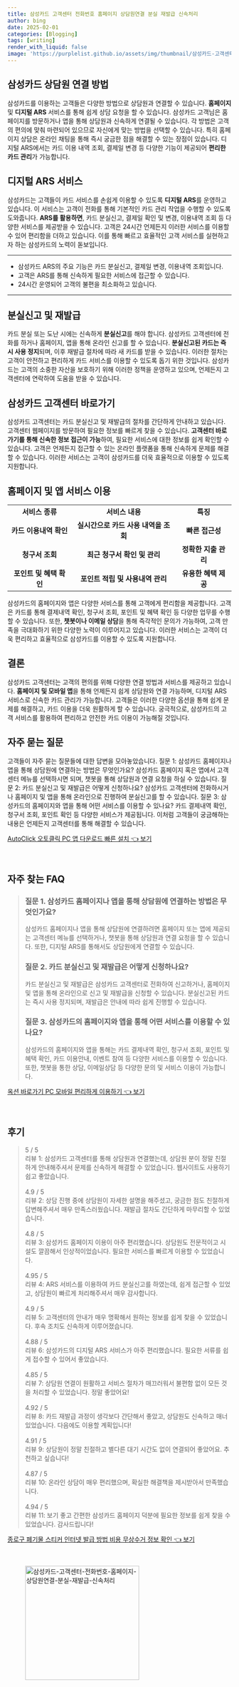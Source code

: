 ```yaml
---
title: 삼성카드 고객센터 전화번호 홈페이지 상담원연결 분실 재발급 신속처리
author: bing
date: 2025-02-01
categories: [Blogging]
tags: [writing]
render_with_liquid: false
image: 'https://purplelist.github.io/assets/img/thumbnail/삼성카드-고객센터-전화번호-홈페이지-상담원연결-분실-재발급-신속처리.webp'
---
```



<h2 id='삼성카드_상담원_연결_방법'>삼성카드 상담원 연결 방법</h2>

<p>삼성카드를 이용하는 고객들은 다양한 방법으로 상담원과 연결할 수 있습니다. <b>홈페이지</b> 및 <b>디지털 ARS</b> 서비스를 통해 쉽게 상담 요청을 할 수 있습니다. 삼성카드 고객님은 홈페이지를 방문하거나 앱을 통해 상담원과 신속하게 연결될 수 있습니다. 각 방법은 고객의 편의에 맞춰 마련되어 있으므로 자신에게 맞는 방법을 선택할 수 있습니다. 특히 홈페이지 상담은 온라인 채팅을 통해 즉시 궁금한 점을 해결할 수 있는 장점이 있습니다. 디지털 ARS에서는 카드 이용 내역 조회, 결제일 변경 등 다양한 기능이 제공되어 <b>편리한 카드 관리</b>가 가능합니다.</p>

<h2 id='디지털_ARS_서비스'>디지털 ARS 서비스</h2>

<p>삼성카드는 고객들이 카드 서비스를 손쉽게 이용할 수 있도록 <b>디지털 ARS</b>를 운영하고 있습니다. 이 서비스는 고객이 전화를 통해 기본적인 카드 관리 작업을 수행할 수 있도록 도와줍니다. <b>ARS를 활용하면</b>, 카드 분실신고, 결제일 확인 및 변경, 이용내역 조회 등 다양한 서비스를 제공받을 수 있습니다. 고객은 24시간 언제든지 이러한 서비스를 이용할 수 있어 편리함을 더하고 있습니다. 이를 통해 빠르고 효율적인 고객 서비스를 실현하고자 하는 삼성카드의 노력이 돋보입니다.</p>

<hr />

<ul>
    <li>삼성카드 ARS의 주요 기능은 카드 분실신고, 결제일 변경, 이용내역 조회입니다.</li>
    <li>고객은 ARS를 통해 신속하게 필요한 서비스에 접근할 수 있습니다.</li>
    <li>24시간 운영되어 고객의 불편을 최소화하고 있습니다.</li>
</ul>

<hr />

<h2 id='분실신고_및_재발급'>분실신고 및 재발급</h2>

<p>카드 분실 또는 도난 시에는 신속하게 <b>분실신고</b>를 해야 합니다. 삼성카드 고객센터에 전화를 하거나 홈페이지, 앱을 통해 온라인 신고를 할 수 있습니다. <b>분실신고된 카드는 즉시 사용 정지</b>되며, 이후 재발급 절차에 따라 새 카드를 받을 수 있습니다. 이러한 절차는 고객이 안전하고 편리하게 카드 서비스를 이용할 수 있도록 돕기 위한 것입니다. 삼성카드는 고객의 소중한 자산을 보호하기 위해 이러한 정책을 운영하고 있으며, 언제든지 고객센터에 연락하여 도움을 받을 수 있습니다.</p>

<h2 id='삼성카드_고객센터_바로가기'>삼성카드 고객센터 바로가기</h2>

<p>삼성카드 고객센터는 카드 분실신고 및 재발급의 절차를 간단하게 안내하고 있습니다. 고객센터 웹페이지를 방문하여 필요한 정보를 빠르게 찾을 수 있습니다. <b>고객센터 바로가기를 통해 신속한 정보 접근이 가능</b>하여, 필요한 서비스에 대한 정보를 쉽게 확인할 수 있습니다. 고객은 언제든지 접근할 수 있는 온라인 플랫폼을 통해 신속하게 문제를 해결할 수 있습니다. 이러한 서비스는 고객이 삼성카드를 더욱 효율적으로 이용할 수 있도록 지원합니다.</p>

<h2 id='홈페이지_및_앱_서비스_이용'>홈페이지 및 앱 서비스 이용</h2>

<table>
    <tr>
        <td style="text-align: center; height: 17px;"><b>서비스 종류</b></td>
        <td style="text-align: center; height: 17px;"><b>서비스 내용</b></td>
        <td style="text-align: center; height: 17px;"><b>특징</b></td>
    </tr>
    <tr>
        <td style="text-align: center; height: 17px;"><b>카드 이용내역 확인</b></td>
        <td style="text-align: center; height: 17px;"><b>실시간으로 카드 사용 내역을 조회</b></td>
        <td style="text-align: center; height: 17px;"><b>빠른 접근성</b></td>
    </tr>
    <tr>
        <td style="text-align: center; height: 17px;"><b>청구서 조회</b></td>
        <td style="text-align: center; height: 17px;"><b>최근 청구서 확인 및 관리</b></td>
        <td style="text-align: center; height: 17px;"><b>정확한 지출 관리</b></td>
    </tr>
    <tr>
        <td style="text-align: center; height: 17px;"><b>포인트 및 혜택 확인</b></td>
        <td style="text-align: center; height: 17px;"><b>포인트 적립 및 사용내역 관리</b></td>
        <td style="text-align: center; height: 17px;"><b>유용한 혜택 제공</b></td>
    </tr>
</table>

<p>삼성카드의 홈페이지와 앱은 다양한 서비스를 통해 고객에게 편리함을 제공합니다. 고객은 카드를 통해 결제내역 확인, 청구서 조회, 포인트 및 혜택 확인 등 다양한 업무를 수행할 수 있습니다. 또한, <b>챗봇이나 이메일 상담</b>을 통해 즉각적인 문의가 가능하여, 고객 만족을 극대화하기 위한 다양한 노력이 이루어지고 있습니다. 이러한 서비스는 고객이 더욱 편리하고 효율적으로 삼성카드를 이용할 수 있도록 지원합니다.</p>

<h2 id='결론'>결론</h2>

<p>삼성카드 고객센터는 고객의 편의를 위해 다양한 연결 방법과 서비스를 제공하고 있습니다. <b>홈페이지 및 모바일 앱</b>을 통해 언제든지 쉽게 상담원와 연결 가능하며, 디지털 ARS 서비스로 신속한 카드 관리가 가능합니다. 고객들은 이러한 다양한 옵션을 통해 쉽게 문제를 해결하고, 카드 이용을 더욱 원활하게 할 수 있습니다. 궁극적으로, 삼성카드의 고객 서비스를 활용하여 편리하고 안전한 카드 이용이 가능해질 것입니다.</p>

<h2 id='자주_묻는_질문'>자주 묻는 질문</h2>

<p>고객들이 자주 묻는 질문들에 대한 답변을 모아놓았습니다. 질문 1: 삼성카드 홈페이지나 앱을 통해 상담원에 연결하는 방법은 무엇인가요? 삼성카드 홈페이지 혹은 앱에서 고객센터 메뉴를 선택하시면 되며, 챗봇을 통해 상담원과 연결 요청을 하실 수 있습니다. 질문 2: 카드 분실신고 및 재발급은 어떻게 신청하나요? 삼성카드 고객센터에 전화하시거나 홈페이지 및 앱을 통해 온라인으로 진행하여 분실신고를 할 수 있습니다. 질문 3: 삼성카드의 홈페이지와 앱을 통해 어떤 서비스를 이용할 수 있나요? 카드 결제내역 확인, 청구서 조회, 포인트 확인 등 다양한 서비스가 제공됩니다. 이처럼 고객들이 궁금해하는 내용은 언제든지 고객센터를 통해 해결할 수 있습니다.</p>


<p><a class="click-button" title="AutoClick 오토클릭 PC 앱 다운로드 빠른 설치" href="https://purplelist.github.io/posts/AutoClick-%EC%98%A4%ED%86%A0%ED%81%B4%EB%A6%AD-PC-%EC%95%B1-%EB%8B%A4%EC%9A%B4%EB%A1%9C%EB%93%9C-%EB%B9%A0%EB%A5%B8-%EC%84%A4%EC%B9%98/" rel="dofollow">AutoClick 오토클릭 PC 앱 다운로드 빠른 설치 👈 보기</a></p><br>
<h2 id='자주_찾는_FAQ'>자주 찾는 FAQ</h2>
<div itemscope="" itemtype="https://schema.org/FAQPage"> 
<blockquote> 
<div itemscope="" itemprop="mainEntity" itemtype="https://schema.org/Question"> 
<h3 itemprop="name">질문 1. 삼성카드 홈페이지나 앱을 통해 상담원에 연결하는 방법은 무엇인가요?</h3> 
<div itemscope="" itemprop="acceptedAnswer" itemtype="https://schema.org/Answer"> 
<span itemprop="text"> 
<p>삼성카드 홈페이지나 앱을 통해 상담원에 연결하려면 홈페이지 또는 앱에 제공되는 고객센터 메뉴를 선택하거나, 챗봇을 통해 상담원과 연결 요청을 할 수 있습니다. 또한, 디지털 ARS를 통해서도 상담원에게 연결할 수 있습니다.</p> 
</span> 
</div> 
</div> 

<div itemscope="" itemprop="mainEntity" itemtype="https://schema.org/Question"> 
<h3 itemprop="name">질문 2. 카드 분실신고 및 재발급은 어떻게 신청하나요?</h3> 
<div itemscope="" itemprop="acceptedAnswer" itemtype="https://schema.org/Answer"> 
<span itemprop="text"> 
<p>카드 분실신고 및 재발급은 삼성카드 고객센터로 전화하여 신고하거나, 홈페이지 및 앱을 통해 온라인으로 신고 및 재발급을 신청할 수 있습니다. 분실신고된 카드는 즉시 사용 정지되며, 재발급은 안내에 따라 쉽게 진행할 수 있습니다.</p> 
</span> 
</div> 
</div> 

<div itemscope="" itemprop="mainEntity" itemtype="https://schema.org/Question"> 
<h3 itemprop="name">질문 3. 삼성카드의 홈페이지와 앱을 통해 어떤 서비스를 이용할 수 있나요?</h3> 
<div itemscope="" itemprop="acceptedAnswer" itemtype="https://schema.org/Answer"> 
<span itemprop="text"> 
<p>삼성카드의 홈페이지와 앱을 통해는 카드 결제내역 확인, 청구서 조회, 포인트 및 혜택 확인, 카드 이용안내, 이벤트 참여 등 다양한 서비스를 이용할 수 있습니다. 또한, 챗봇을 통한 상담, 이메일상담 등 다양한 문의 및 서비스 이용이 가능합니다.</p> 
</span> 
</div> 
</div> 
</blockquote> 
</div>
<p><a class="click-button" title="옥션 바로가기 PC 모바일 편리하게 이용하기" href="https://purplelist.github.io/posts/%EC%98%A5%EC%85%98-%EB%B0%94%EB%A1%9C%EA%B0%80%EA%B8%B0-PC-%EB%AA%A8%EB%B0%94%EC%9D%BC-%ED%8E%B8%EB%A6%AC%ED%95%98%EA%B2%8C-%EC%9D%B4%EC%9A%A9%ED%95%98%EA%B8%B0/" rel="dofollow">옥션 바로가기 PC 모바일 편리하게 이용하기 👈 보기</a></p><br>
<h2 id='후기'>후기</h2>
<div itemscope itemtype="https://schema.org/Product">
  <blockquote>
  <div itemprop="review" itemscope itemtype="https://schema.org/Review">
      <div itemprop="reviewRating" itemscope itemtype="https://schema.org/Rating"> <span itemprop="ratingValue">5</span> / <span itemprop="bestRating">5</span> </div>
      <span itemprop="reviewBody">리뷰 1: 삼성카드 고객센터를 통해 상담원과 연결했는데, 상담원 분이 정말 친절하게 안내해주셔서 문제를 신속하게 해결할 수 있었습니다. 웹사이트도 사용하기 쉽고 좋았습니다.</span>
  </div>
  <br>
  <div itemprop="review" itemscope itemtype="https://schema.org/Review">
      <div itemprop="reviewRating" itemscope itemtype="https://schema.org/Rating"> <span itemprop="ratingValue">4.9</span> / <span itemprop="bestRating">5</span> </div>
      <span itemprop="reviewBody">리뷰 2: 상담 진행 중에 상담원이 자세한 설명을 해주셨고, 궁금한 점도 친절하게 답변해주셔서 매우 만족스러웠습니다. 재발급 절차도 간단하게 마무리할 수 있었습니다.</span>
  </div>
  <br>
  <div itemprop="review" itemscope itemtype="https://schema.org/Review">
      <div itemprop="reviewRating" itemscope itemtype="https://schema.org/Rating"> <span itemprop="ratingValue">4.8</span> / <span itemprop="bestRating">5</span> </div>
      <span itemprop="reviewBody">리뷰 3: 삼성카드 홈페이지 이용이 아주 편리했습니다. 상담원도 전문적이고 시설도 깔끔해서 인상적이었습니다. 필요한 서비스를 빠르게 이용할 수 있었습니다.</span>
  </div>
  <br>
  <div itemprop="review" itemscope itemtype="https://schema.org/Review">
      <div itemprop="reviewRating" itemscope itemtype="https://schema.org/Rating"> <span itemprop="ratingValue">4.95</span> / <span itemprop="bestRating">5</span> </div>
      <span itemprop="reviewBody">리뷰 4: ARS 서비스를 이용하여 카드 분실신고를 하였는데, 쉽게 접근할 수 있었고, 상담원이 빠르게 처리해주셔서 매우 감사합니다.</span>
  </div>
  <br>
  <div itemprop="review" itemscope itemtype="https://schema.org/Review">
      <div itemprop="reviewRating" itemscope itemtype="https://schema.org/Rating"> <span itemprop="ratingValue">4.9</span> / <span itemprop="bestRating">5</span> </div>
      <span itemprop="reviewBody">리뷰 5: 고객센터의 안내가 매우 명확해서 원하는 정보를 쉽게 찾을 수 있었습니다. 후속 조치도 신속하게 이루어졌습니다.</span>
  </div>
  <br>
  <div itemprop="review" itemscope itemtype="https://schema.org/Review">
      <div itemprop="reviewRating" itemscope itemtype="https://schema.org/Rating"> <span itemprop="ratingValue">4.88</span> / <span itemprop="bestRating">5</span> </div>
      <span itemprop="reviewBody">리뷰 6: 삼성카드의 디지털 ARS 서비스가 아주 편리했습니다. 필요한 서류를 쉽게 접수할 수 있어서 좋았습니다.</span>
  </div>
  <br>
  <div itemprop="review" itemscope itemtype="https://schema.org/Review">
      <div itemprop="reviewRating" itemscope itemtype="https://schema.org/Rating"> <span itemprop="ratingValue">4.85</span> / <span itemprop="bestRating">5</span> </div>
      <span itemprop="reviewBody">리뷰 7: 상담원 연결이 원활하고 서비스 절차가 매끄러워서 불편함 없이 모든 것을 처리할 수 있었습니다. 정말 좋았어요!</span>
  </div>
  <br>
  <div itemprop="review" itemscope itemtype="https://schema.org/Review">
      <div itemprop="reviewRating" itemscope itemtype="https://schema.org/Rating"> <span itemprop="ratingValue">4.92</span> / <span itemprop="bestRating">5</span> </div>
      <span itemprop="reviewBody">리뷰 8: 카드 재발급 과정이 생각보다 간단해서 좋았고, 상담원도 신속하고 매너있었습니다. 다음에도 이용할 계획입니다!</span>
  </div>
  <br>
  <div itemprop="review" itemscope itemtype="https://schema.org/Review">
      <div itemprop="reviewRating" itemscope itemtype="https://schema.org/Rating"> <span itemprop="ratingValue">4.91</span> / <span itemprop="bestRating">5</span> </div>
      <span itemprop="reviewBody">리뷰 9: 상담원이 정말 친절하고 별다른 대기 시간도 없이 연결되어 좋았어요. 추천하고 싶습니다!</span>
  </div>
  <br>
  <div itemprop="review" itemscope itemtype="https://schema.org/Review">
      <div itemprop="reviewRating" itemscope itemtype="https://schema.org/Rating"> <span itemprop="ratingValue">4.87</span> / <span itemprop="bestRating">5</span> </div>
      <span itemprop="reviewBody">리뷰 10: 온라인 상담이 매우 편리했으며, 확실한 해결책을 제시받아서 만족했습니다.</span>
  </div>
  <br>
  <div itemprop="review" itemscope itemtype="https://schema.org/Review">
      <div itemprop="reviewRating" itemscope itemtype="https://schema.org/Rating"> <span itemprop="ratingValue">4.94</span> / <span itemprop="bestRating">5</span> </div>
      <span itemprop="reviewBody">리뷰 11: 보기 좋고 간편한 삼성카드 홈페이지 덕분에 필요한 정보를 쉽게 찾을 수 있었습니다. 감사드립니다!</span>
  </div>
  </blockquote>
</div>
<p><a class="click-button" title="종로구 폐기물 스티커 인터넷 발급 방법 비용 무상수거 정보 확인" href="https://purplelist.github.io/posts/%EC%A2%85%EB%A1%9C%EA%B5%AC-%ED%8F%90%EA%B8%B0%EB%AC%BC-%EC%8A%A4%ED%8B%B0%EC%BB%A4-%EC%9D%B8%ED%84%B0%EB%84%B7-%EB%B0%9C%EA%B8%89-%EB%B0%A9%EB%B2%95-%EB%B9%84%EC%9A%A9-%EB%AC%B4%EC%83%81%EC%88%98%EA%B1%B0-%EC%A0%95%EB%B3%B4-%ED%99%95%EC%9D%B8/" rel="dofollow">종로구 폐기물 스티커 인터넷 발급 방법 비용 무상수거 정보 확인 👈 보기</a></p><br>
<figure class="image"><img src="https://purplelist.github.io/assets/img/thumbnail/삼성카드-고객센터-전화번호-홈페이지-상담원연결-분실-재발급-신속처리.webp" alt="삼성카드-고객센터-전화번호-홈페이지-상담원연결-분실-재발급-신속처리" width="256" height="256"></figure>